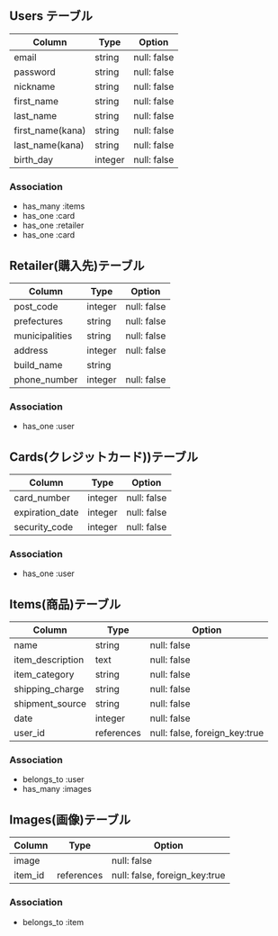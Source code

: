 ## Users テーブル

| Column           | Type    | Option      |
| ---------------- | ------- | ----------- |
| email            | string  | null: false |
| password         | string  | null: false |
| nickname         | string  | null: false |
| first_name       | string  | null: false |
| last_name        | string  | null: false |
| first_name(kana) | string  | null: false |
| last_name(kana)  | string  | null: false |
| birth_day        | integer | null: false |

### Association

- has_many :items
- has_one :card
- has_one :retailer
- has_one :card

## Retailer(購入先)テーブル

| Column           | Type     | Option      |
| ---------------- | -------- | ----------- |
| post_code        | integer  | null: false |
| prefectures      | string   | null: false |
| municipalities   | string   | null: false |
| address          | integer  | null: false |
| build_name       | string   |             |
| phone_number     | integer  | null: false |

### Association

- has_one :user

## Cards(クレジットカード))テーブル

| Column           | Type     | Option      |
| ---------------- | -------- | ----------- |
| card_number      | integer  | null: false |
| expiration_date  | integer  | null: false |
| security_code    | integer  | null: false |

### Association

- has_one :user

## Items(商品)テーブル

| Column           | Type       | Option                        |
| ---------------- | ---------- | ----------------------------- |
| name             | string     | null: false                   |
| item_description | text       | null: false                   |
| item_category    | string     | null: false                   |
| shipping_charge  | string     | null: false                   |
| shipment_source  | string     | null: false                   |
| date             | integer    | null: false                   |
| user_id          | references | null: false, foreign_key:true |

### Association

- belongs_to  :user
- has_many :images

## Images(画像)テーブル

| Column  | Type       | Option                        |
| ------- | ---------- | ----------------------------- |
| image   |            | null: false                   |
| item_id | references | null: false, foreign_key:true |

### Association

- belongs_to  :item